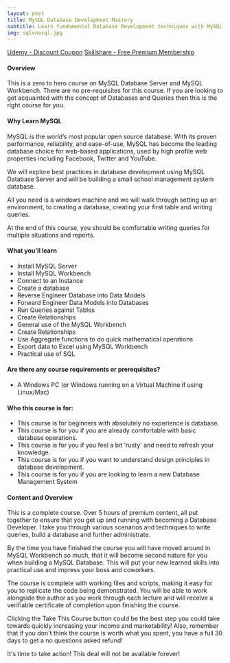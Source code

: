 ```yaml
---
layout: post
title: MySQL Database Development Mastery
subtitle: Learn fundamental Database Development techniques with MySQL Server and MySQL Workbench
img: sqlvnosql.jpg
---
```

<div class="text-center jumbotron">
    <a href="http://bit.ly/2MuFlnr" target="_blank" class="btn std-btn btn-xlg btn-common btn-block">Udemy - Discount Coupon</a>
    <a href="https://skl.sh/2Y2M8uN" target="_blank" class="btn std-btn btn-xlg btn-common btn-block">Skillshare - Free Premium Membership</a>
</div>

#### Overview
This is a zero to hero course on MySQL Database Server and MySQL Workbench. There are no pre-requisites for this course. If you are looking to get acquainted with the concept of Databases and Queries then this is the right course for you.


#### Why Learn MySQL
MySQL is the world’s most popular open source database. With its proven performance, reliability, and ease-of-use, MySQL has become the leading database choice for web-based applications, used by high profile web properties including Facebook, Twitter and YouTube.

We will explore best practices in database development using MySQL Database Server and will be building a small school management system database.

All you need is a windows machine and we will walk through setting up an environment, to creating a database, creating your first table and writing queries.

At the end of this course, you should be comfortable writing queries for multiple situations and reports.


#### What you’ll learn
 <ul class="list-style check-list pl-0">
    <li>
    <i class="fa fa-check light-green" aria-hidden="true"></i> Install MySQL Server </li>
    <li>
    <i class="fa fa-check light-green" aria-hidden="true"></i> Install MySQL Workbench </li>
    <li>
    <i class="fa fa-check light-green" aria-hidden="true"></i> Connect to an Instance </li>
    <li>
    <i class="fa fa-check light-green" aria-hidden="true"></i> Create a database   </li>
    <li>
    <i class="fa fa-check light-green" aria-hidden="true"></i> Reverse Engineer Database into Data Models </li>
    <li>
    <i class="fa fa-check light-green" aria-hidden="true"></i> Forward Engineer Data Models into Databases </li>
    <li>
    <i class="fa fa-check light-green" aria-hidden="true"></i> Run Queries against Tables </li>
    <li>
    <i class="fa fa-check light-green" aria-hidden="true"></i> Create Relationships    </li>
    <li>
    <i class="fa fa-check light-green" aria-hidden="true"></i> General use of the MySQL Workbench </li>
    <li> <i class="fa fa-check light-green" aria-hidden="true"></i> Create Relationships </li>
    <li> <i class="fa fa-check light-green" aria-hidden="true"></i> Use Aggregate functions to do quick mathematical operations </li>
    <li> <i class="fa fa-check light-green" aria-hidden="true"></i> Export data to Excel using MySQL Workbench </li>
    <li> <i class="fa fa-check light-green" aria-hidden="true"></i> Practical use of SQL </li>
</ul>


#### Are there any course requirements or prerequisites?
 <ul class="list-style check-list pl-0">
    <li>
    <i class="fa fa-check light-green" aria-hidden="true"></i> A Windows PC (or Windows running on a Virtual Machine if using Linux/Mac) </li>
</ul>


#### Who this course is for:
 <ul class="list-style check-list pl-0">
    <li>
    <i class="fa fa-check light-green" aria-hidden="true"></i> This course is for beginners with absolutely no experience is database. </li>
    <li>
    <i class="fa fa-check light-green" aria-hidden="true"></i> This course is for you if you are already comfortable with basic database operations. </li>
    <li>
    <i class="fa fa-check light-green" aria-hidden="true"></i> This course is for you if you feel a bit 'rusty' and need to refresh your knowledge. </li>
    <li>
    <i class="fa fa-check light-green" aria-hidden="true"></i> This course is for you if you want to understand design principles in database development.   </li>
    <li>
    <i class="fa fa-check light-green" aria-hidden="true"></i> This course is for you if you are looking to learn a new Database Management System </li>
</ul>


#### Content and Overview
This is a complete course. Over 5 hours of premium content, all put together to ensure that you get up and running with becoming a Database Developer. I take you through various scenarios and techniques to write queries, build a database and further administrate. 

By the time you have finished the course you will have moved around in MySQL Workbench so much, that it will become second nature for you when building a MySQL Database. This will put your new learned skills into practical use and impress your boss and coworkers.

The course is complete with working files and scripts, making it easy for you to replicate the code being demonstrated. You will be able to work alongside the author as you work through each lecture and will receive a verifiable certificate of completion upon finishing the course.

Clicking the Take This Course button could be the best step you could take towards quickly increasing your income and marketability! Also, remember that if you don't think the course is worth what you spent, you have a full 30 days to get a no questions asked refund!

It's time to take action! This deal will not be available forever!

